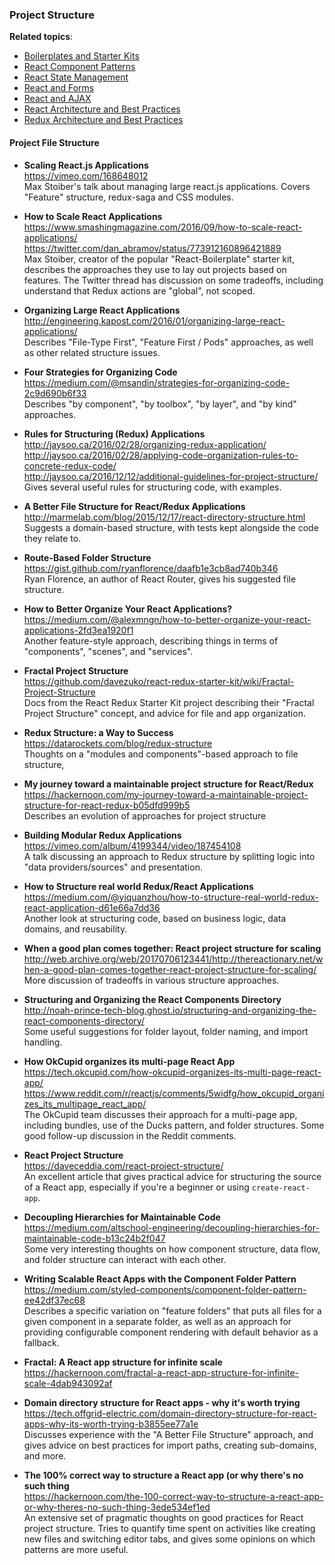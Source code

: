 ### Project Structure


**Related topics**:
- [Boilerplates and Starter Kits](./boilerplates-and-starter-kits.md)
- [React Component Patterns](./react-component-patterns.md)
- [React State Management](./react-state-management.md)
- [React and Forms](./react-forms.md)
- [React and AJAX](./react-ajax.md)
- [React Architecture and Best Practices](./react-architecture.md)
- [Redux Architecture and Best Practices](./redux-architecture.md)


#### Project File Structure

- **Scaling React.js Applications**  
  https://vimeo.com/168648012  
  Max Stoiber's talk about managing large react.js applications. Covers "Feature" structure, redux-saga and CSS modules.
  
- **How to Scale React Applications**  
  https://www.smashingmagazine.com/2016/09/how-to-scale-react-applications/  
  https://twitter.com/dan_abramov/status/773912160896421889  
  Max Stoiber, creator of the popular "React-Boilerplate" starter kit, describes the approaches they use to lay out projects based on features.  The Twitter thread has discussion on some tradeoffs, including understand that Redux actions are "global", not scoped.

- **Organizing Large React Applications**  
  http://engineering.kapost.com/2016/01/organizing-large-react-applications/  
  Describes "File-Type First", "Feature First / Pods" approaches, as well as other related structure issues.
  
- **Four Strategies for Organizing Code**  
  https://medium.com/@msandin/strategies-for-organizing-code-2c9d690b6f33  
  Describes "by component", "by toolbox", "by layer", and "by kind" approaches.

- **Rules for Structuring (Redux) Applications**  
  http://jaysoo.ca/2016/02/28/organizing-redux-application/  
  http://jaysoo.ca/2016/02/28/applying-code-organization-rules-to-concrete-redux-code/  
  http://jaysoo.ca/2016/12/12/additional-guidelines-for-project-structure/  
  Gives several useful rules for structuring code, with examples.
  
- **A Better File Structure for React/Redux Applications**  
  http://marmelab.com/blog/2015/12/17/react-directory-structure.html  
  Suggests a domain-based structure, with tests kept alongside the code they relate to.
  
- **Route-Based Folder Structure**  
  https://gist.github.com/ryanflorence/daafb1e3cb8ad740b346  
  Ryan Florence, an author of React Router, gives his suggested file structure.
  
- **How to Better Organize Your React Applications?**  
  https://medium.com/@alexmngn/how-to-better-organize-your-react-applications-2fd3ea1920f1  
  Another feature-style approach, describing things in terms of "components", "scenes", and "services".
  
- **Fractal Project Structure**  
  https://github.com/davezuko/react-redux-starter-kit/wiki/Fractal-Project-Structure  
  Docs from the React Redux Starter Kit project describing their "Fractal Project Structure" concept, and advice for file and app organization.
  
- **Redux Structure: a Way to Success**  
  https://datarockets.com/blog/redux-structure  
  Thoughts on a "modules and components"-based approach to file structure, 
  
- **My journey toward a maintainable project structure for React/Redux**  
  https://hackernoon.com/my-journey-toward-a-maintainable-project-structure-for-react-redux-b05dfd999b5  
  Describes an evolution of approaches for project structure
  
- **Building Modular Redux Applications**  
  https://vimeo.com/album/4199344/video/187454108  
  A talk discussing an approach to Redux structure by splitting logic into "data providers/sources" and presentation.
  
- **How to Structure real world Redux/React Applications**  
  https://medium.com/@yiquanzhou/how-to-structure-real-world-redux-react-application-d61e66a7dd36  
  Another look at structuring code, based on business logic, data domains, and reusability.
  
- **When a good plan comes together: React project structure for scaling**  
  http://web.archive.org/web/20170706123441/http://thereactionary.net/when-a-good-plan-comes-together-react-project-structure-for-scaling/    
  More discussion of tradeoffs in various structure approaches.
  
- **Structuring and Organizing the React Components Directory**  
  http://noah-prince-tech-blog.ghost.io/structuring-and-organizing-the-react-components-directory/  
  Some useful suggestions for folder layout, folder naming, and import handling.
  
- **How OkCupid organizes its multi-page React App**  
  https://tech.okcupid.com/how-okcupid-organizes-its-multi-page-react-app/  
  https://www.reddit.com/r/reactjs/comments/5widfg/how_okcupid_organizes_its_multipage_react_app/  
  The OkCupid team discusses their approach for a multi-page app, including bundles, use of the Ducks pattern, and folder structures.  Some good follow-up discussion in the Reddit comments.
  
- **React Project Structure**  
  https://daveceddia.com/react-project-structure/  
  An excellent article that gives practical advice for structuring the source of a React app, especially if you're a beginner or using `create-react-app`.
  
- **Decoupling Hierarchies for Maintainable Code**  
  https://medium.com/altschool-engineering/decoupling-hierarchies-for-maintainable-code-b13c24b2f047  
  Some very interesting thoughts on how component structure, data flow, and folder structure can interact with each other.
  
- **Writing Scalable React Apps with the Component Folder Pattern**  
  https://medium.com/styled-components/component-folder-pattern-ee42df37ec68  
  Describes a specific variation on "feature folders" that puts all files for a given component in a separate folder, as well as an approach for providing configurable component rendering with default behavior as a fallback.

- **Fractal: A React app structure for infinite scale**  
  https://hackernoon.com/fractal-a-react-app-structure-for-infinite-scale-4dab943092af  
  
- **Domain directory structure for React apps - why it's worth trying**  
  https://tech.offgrid-electric.com/domain-directory-structure-for-react-apps-why-its-worth-trying-b3855ee77a1e  
  Discusses experience with the "A Better File Structure" approach, and gives advice on best practices for import paths, creating sub-domains, and more.
  
- **The 100% correct way to structure a React app (or why there's no such thing**  
  https://hackernoon.com/the-100-correct-way-to-structure-a-react-app-or-why-theres-no-such-thing-3ede534ef1ed  
  An extensive set of pragmatic thoughts on good practices for React project structure.  Tries to quantify time spent on activities like creating new files and switching editor tabs, and gives some opinions on which patterns are more useful.